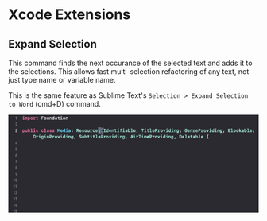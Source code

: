 # Xcode Extensions

## Expand Selection

This command finds the next occurance of the selected text and adds it to the selections. This allows fast multi-selection refactoring of any text, not just type name or variable name.

This is the same feature as Sublime Text's `Selection > Expand Selection to Word` (cmd+D) command.

![demo](README/demo-expand-selection.gif)
